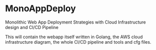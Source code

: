 # MonoAppDeploy
Monolithic Web App Deployment Strategies with Cloud Infrastructure design and CI/CD Pipeline

This will contain the webapp itself written in Golang, the AWS cloud infrastructure diagram, the whole CI/CD pipeline and tools and cfg files.